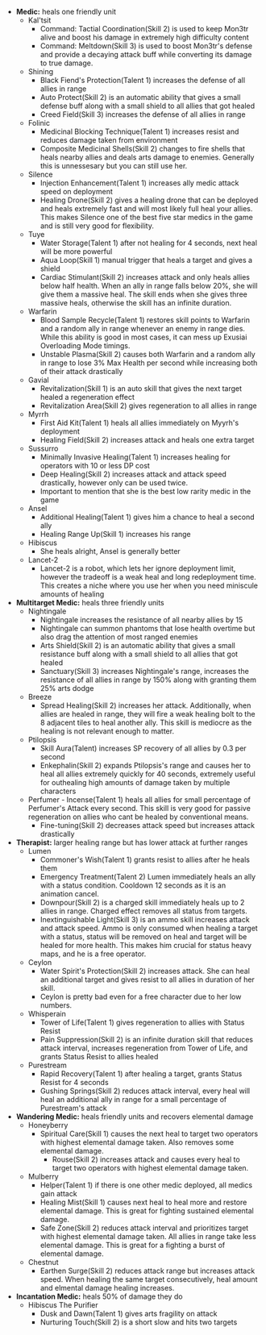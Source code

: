 - **Medic:** heals one friendly unit 
	- Kal'tsit
		- Command: Tactial Coordination(Skill 2) is used to keep Mon3tr alive and boost his damage in extremely high difficulty content
		- Command: Meltdown(Skill 3) is used to boost Mon3tr's defense and provide a decaying attack buff while converting its damage to true damage.  
	- Shining
		- Black Fiend's Protection(Talent 1) increases the defense of all allies in range
		- Auto Protect(Skill 2) is an automatic ability that gives a small defense buff along with a small shield to all allies that got healed
		- Creed Field(Skill 3)  increases the defense of all allies in range
	- Folinic 
		- Medicinal Blocking Technique(Talent 1) increases resist and reduces damage taken from environment
		- Composite Medicinal Shells(Skill 2) changes to fire shells that heals nearby allies and deals arts damage to enemies. Generally this is unnessesary but you can still use her. 
	- Silence 
		- Injection Enhancement(Talent 1) increases ally medic attack speed on deployment
		- Healing Drone(Skill 2) gives a healing drone that can be deployed and heals extremely fast and will most likely full heal your allies. This makes Silence one of the best five star medics in the game and is still very good for flexibility. 
	- Tuye
		- Water Storage(Talent 1) after not healing for 4 seconds, next heal will be more powerful
		- Aqua Loop(Skill 1) manual trigger that heals a target and gives a shield
		- Cardiac Stimulant(Skill 2) increases attack and only heals allies below half health. When an ally in range falls below 20%, she will give them a massive heal. The skill ends when she gives three massive heals, otherwise the skill has an infinite duration. 
	- Warfarin
		- Blood Sample Recycle(Talent 1) restores skill points to Warfarin and a random ally in range whenever an enemy in range dies. While this ability is good in most cases, it can mess up Exusiai Overloading Mode timings.
		- Unstable Plasma(Skill 2) causes both Warfarin and a random ally in range to lose 3% Max Health per second while increasing both of their attack drastically
	- Gavial
		- Revitalization(Skill 1) is an auto skill that gives the next target healed a regeneration effect
		- Revitalization Area(Skill 2) gives regeneration to all allies in range
	- Myrrh
		- First Aid Kit(Talent 1) heals all allies immediately on Myyrh's deployment
		- Healing Field(Skill 2) increases attack and heals one extra target
	- Sussurro
		- Minimally Invasive Healing(Talent 1) increases healing for operators with 10 or less DP cost
		- Deep Healing(Skill 2) increases attack and attack speed drastically, however only can be used twice.
		- Important to mention that she is the best low rarity medic in the game
	- Ansel
		- Additional Healing(Talent 1) gives him a chance to heal a second ally
		- Healing Range Up(Skill 1) increases his range
	- Hibiscus
		- She heals alright, Ansel is generally better
	- Lancet-2
		- Lancet-2 is a robot, which lets her ignore deployment limit, however the tradeoff is a weak heal and long redeployment time. This creates a niche where you use her when you need miniscule amounts of healing
- **Multitarget Medic:** heals three friendly units
	- Nightingale
		- Nightingale increases the resistance of all nearby allies by 15
		- Nightingale can summon phantoms that lose health overtime but also drag the attention of most ranged enemies
		- Arts Shield(Skill 2) is an automatic ability that gives a small resistance buff along with a small shield to all allies that got healed
		- Sanctuary(Skill 3) increases Nightingale's range, increases the resistance of all allies in range by 150% along with granting them 25% arts dodge
	- Breeze
		- Spread Healing(Skill 2) increases her attack. Additionally, when allies are healed in range, they will fire a weak healing bolt to the 8 adjacent tiles to heal another ally. This skill is mediocre as the healing is not relevant enough to matter. 
	- Ptilopsis
		- Skill Aura(Talent) increases SP recovery of all allies by 0.3 per second
		- Enkephalin(Skill 2) expands Ptilopsis's range and causes her to heal all allies extremely quickly for 40 seconds, extremely useful for outhealing high amounts of damage taken by multiple characters
	- Perfumer
			- Incense(Talent 1) heals all allies for small percentage of Perfumer's Attack every second. This skill is very good for passive regeneration on allies who cant be healed by conventional means. 
		- Fine-tuning(Skill 2) decreases attack speed but increases attack drastically
- **Therapist:** larger healing range but has lower attack at further ranges
	- Lumen 
		- Commoner's Wish(Talent 1) grants resist to allies after he heals them
		- Emergency Treatment(Talent 2) Lumen immediately heals an ally with a status condition. Cooldown 12 seconds as it is an animation cancel.
		- Downpour(Skill 2) is a charged skill immediately heals up to 2 allies in range. Charged effect removes all status from targets.
		- Inextinguishable Light(Skill 3) is an ammo skill increases attack and attack speed. Ammo is only consumed when healing a target with a status, status will be removed on heal and target will be healed for more health. This makes him crucial for status heavy maps, and he is a free operator. 
	- Ceylon 
		- Water Spirit's Protection(Skill 2) increases attack. She can heal an additional target and gives resist to all allies in duration of her skill. 
		- Ceylon is pretty bad even for a free character due to her low numbers. 
	- Whisperain 
		- Tower of Life(Talent 1) gives regeneration to allies with Status Resist
		- Pain Suppression(Skill 2) is an infinite duration skill that reduces attack interval, increases regeneration from Tower of Life, and grants Status Resist to allies healed
	- Purestream
		- Rapid Recovery(Talent 1) after healing a target, grants Status Resist for 4 seconds
		- Gushing Springs(Skill 2)  reduces attack interval, every heal will heal an additional ally in range for a small percentage of Purestream's attack
- **Wandering Medic:** heals friendly units and recovers elemental damage
	- Honeyberry 
		- Spiritual Care(Skill 1) causes the next heal to target two operators with highest elemental damage taken. Also removes some elemental damage. 
			- Rouse(Skill 2) increases attack and causes every heal to target two operators with highest elemental damage taken.
	- Mulberry 
		- Helper(Talent 1) if there is one other medic deployed, all medics gain attack
		- Healing Mist(Skill 1) causes next heal to heal more and restore elemental damage. This is great for fighting sustained elemental damage. 
		- Safe Zone(Skill 2) reduces attack interval and prioritizes target with highest elemental damage taken. All allies in range take less elemental damage. This is great for a fighting a burst of elemental damage. 
	- Chestnut 
		- Earthen Surge(Skill 2) reduces attack range but increases attack speed. When healing the same target consecutively, heal amount and elmental damage healing increases. 
- **Incantation Medic:** heals 50% of damage they do
	- Hibiscus The Purifier
		- Dusk and Dawn(Talent 1) gives arts fragility on attack
		- Nurturing Touch(Skill 2) is a short slow and hits two targets